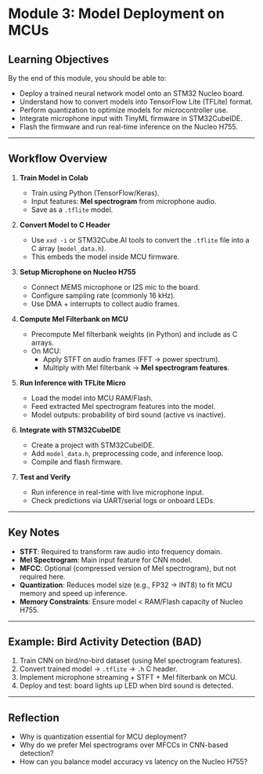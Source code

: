 # Module 3: Model Deployment on MCUs

## Learning Objectives
By the end of this module, you should be able to:
- Deploy a trained neural network model onto an STM32 Nucleo board.
- Understand how to convert models into TensorFlow Lite (TFLite) format.
- Perform quantization to optimize models for microcontroller use.
- Integrate microphone input with TinyML firmware in STM32CubeIDE.
- Flash the firmware and run real-time inference on the Nucleo H755.

---

## Workflow Overview
1. **Train Model in Colab**
   - Train using Python (TensorFlow/Keras).
   - Input features: **Mel spectrogram** from microphone audio.
   - Save as a `.tflite` model.

2. **Convert Model to C Header**
   - Use `xxd -i` or STM32Cube.AI tools to convert the `.tflite` file into a C array (`model_data.h`).
   - This embeds the model inside MCU firmware.

3. **Setup Microphone on Nucleo H755**
   - Connect MEMS microphone or I2S mic to the board.
   - Configure sampling rate (commonly 16 kHz).
   - Use DMA + interrupts to collect audio frames.

4. **Compute Mel Filterbank on MCU**
   - Precompute Mel filterbank weights (in Python) and include as C arrays.
   - On MCU:
     - Apply STFT on audio frames (FFT → power spectrum).
     - Multiply with Mel filterbank → **Mel spectrogram features**.

5. **Run Inference with TFLite Micro**
   - Load the model into MCU RAM/Flash.
   - Feed extracted Mel spectrogram features into the model.
   - Model outputs: probability of bird sound (active vs inactive).

6. **Integrate with STM32CubeIDE**
   - Create a project with STM32CubeIDE.
   - Add `model_data.h`, preprocessing code, and inference loop.
   - Compile and flash firmware.

7. **Test and Verify**
   - Run inference in real-time with live microphone input.
   - Check predictions via UART/serial logs or onboard LEDs.

---

## Key Notes
- **STFT**: Required to transform raw audio into frequency domain.
- **Mel Spectrogram**: Main input feature for CNN model.
- **MFCC**: Optional (compressed version of Mel spectrogram), but not required here.
- **Quantization**: Reduces model size (e.g., FP32 → INT8) to fit MCU memory and speed up inference.
- **Memory Constraints**: Ensure model < RAM/Flash capacity of Nucleo H755.

---

## Example: Bird Activity Detection (BAD)
1. Train CNN on bird/no-bird dataset (using Mel spectrogram features).
2. Convert trained model → `.tflite` → `.h` C header.
3. Implement microphone streaming + STFT + Mel filterbank on MCU.
4. Deploy and test: board lights up LED when bird sound is detected.

---

## Reflection
- Why is quantization essential for MCU deployment?
- Why do we prefer Mel spectrograms over MFCCs in CNN-based detection?
- How can you balance model accuracy vs latency on the Nucleo H755?
